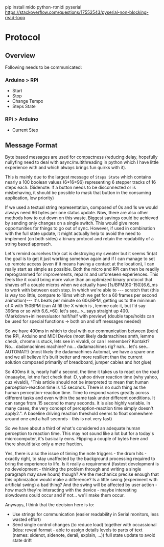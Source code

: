 pip install mido python-rtmidi pyserial
https://stackoverflow.com/questions/17553543/pyserial-non-blocking-read-loop


# Protocol
## Overview
Following needs to be communicated:

### Arduino > RPi
- Start
- Stop
- Change Tempo
- Steps State

### RPi > Arduino
- Current Step

## Message Format
Byte based messages are used for compactness (reducing delay, hopefully nullyfing need to deal with async/multithreading in python which I have little experience with and which always brings fun quirks with it).

This is mainly due to the largest message of `Steps State` which contains nearly a 100 boolean values (6*16=96) representing 6 stepper tracks of 16 steps each. (Sidenote: If a button needs to be disconnected or is misbehaving, it should be possible to mask that button in the consuming application, low priority)

If we used a textual string representation, composed of 0s and 1s
we would always need 96 bytes per one status update. Now, there are also other methods how to cut down on this waste. Biggest savings could be achieved by sending only changes on a single switch. This would give more opportunities for things to go out of sync. However, if used in combination with the full state update, it might actually help to avoid the need to implement (on both sides) a binary protocol and retain the readability of a string based approach.

Let's remind ourselves th(e cat is destroying my sweater but it seems fin)at the goal is to get it just working somehow again and if I can manage to set up remote access (even if it means having a contact at the location), I can really start as simple as possible. Both the micro and RPi can then be readily reprogrammed for improvements, repairs and unforeseen experiences. This feels like it could bring more value than an optimized binary protocol that shaves off a couple micros when we actually have [1s/BPM(60-150)]6.6_ms to work with between each step. In which we're able to --- scratch that (this is way too little, compare to 16ms which we get for a 60 frames per second animation)--- It's beats per minute so 60s/BPM, getting us to the minimum of X with 150BPM (can AI fill the X which is , lemme calc it, but I'd say 396ms or so with 6.6_*60, let's see...>_ says straight up 400. (Markdown+inlineevaluator half/half with preview)
(double taps/holds can be used for special functions -> both on and off messages needed)

So we have 400ms in which to deal with our communication between (bein) the RPi, Arduino and MIDI Device (most likely dadamachines smth, lemme check, chrome is stuck, lets see in vivaldi, or can I remember? Kontakt? No... dadamachines machine? no... dadamachines rig? nah... let's see... AUTOMAT!) (most likely the dadamachines Automat, we have a spare one and we all believe it's built better and more resilient than the current solution composed primarily of breadboard, jumper cables and hot glue)

So 400ms it is, nearly half a second, the time it takes us to react on the road (maaaybe, let me fact check that :D, yahoo driver reaction time (why yahoo, cuz vivaldi), "This article should not be interpreted to mean that human perception-reaction time is 1.5 seconds. There is no such thing as the human perception-reaction time. Time to respond varies greatly across different tasks and even within the same task under different conditions. It can range from .15 second to many seconds. It is also highly variable. In many cases, the very concept of perception-reaction time simply doesn't apply2.". A baseline driving reaction threshold seems to float somewhere around one and a half seconds - this is not very fast)

So we have about a third of what's considered an adequate human perception to reaction time. This may not sound like a lot but for a today's microcomputer, it's basically eons. Flipping a couple of bytes here and there should take only a mere fraction.

Yes, there is also the issue of timing the note triggers - the drum hits - exactly right, to stay unaffected by the background processing required to bring the experience to life. Is it really a requirement (fastest development is no development - thinking the problem through and writing a single paragraph may save hours) though? Are the mechanics precise enough that this optimization would make a difference? Is a little swing (experiment with artificial swing) a bad thing? And the swing will be affected by user action - how much they're interacting with the device - maybe interesting slowdowns could occur and if not... we'll make them occur.

Anyways, I think that the decision here is to:
- Use strings for communication (easier readability in Serial monitors, less wasted effort)
- Send single control changes (to reduce load) together with occassional (idea: reveal format - able to assign details levels to parts of text (names: sidenot, sidenote, derail, explain, ...)) full state update to avoid state drift 